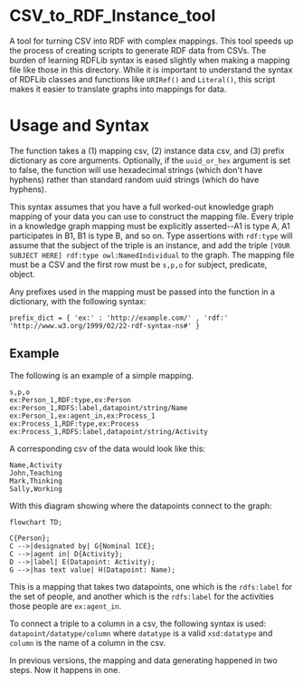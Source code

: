 # CSV_to_RDF_Instance_tool
A tool for turning CSV into RDF with complex mappings. This tool speeds up the process of creating scripts to generate RDF data from CSVs. The burden of learning RDFLib syntax is eased slightly when making a mapping file like those in this directory. While it is important to understand the syntax of RDFLib classes and functions like `URIRef()` and `Literal()`, this script makes it easier to translate graphs into mappings for data.

# Usage and Syntax

The function takes a (1) mapping csv, (2) instance data csv, and (3) prefix dictionary as core arguments. Optionally, if the `uuid_or_hex` argument is set to false, the function will use hexadecimal strings (which don't have hyphens) rather than standard random uuid strings (which do have hyphens).

This syntax assumes that you have a full worked-out knowledge graph mapping of your data you can use to construct the mapping file. Every triple in a knowledge graph mapping must be explicitly asserted--A1 is type A, A1 participates in B1, B1 is type B, and so on. Type assertions with `rdf:type` will assume that the subject of the triple is an instance, and add the triple `[YOUR SUBJECT HERE] rdf:type owl:NamedIndividual` to the graph. The mapping file must be a CSV and the first row must be `s,p,o` for subject, predicate, object.

Any prefixes used in the mapping must be passed into the function in a dictionary, with the following syntax:

```
prefix_dict = { 'ex:' : 'http://example.com/' , 'rdf:' 'http://www.w3.org/1999/02/22-rdf-syntax-ns#' }
```


## Example

The following is an example of a simple mapping.

```csv
s,p,o
ex:Person_1,RDF:type,ex:Person
ex:Person_1,RDFS:label,datapoint/string/Name
ex:Person_1,ex:agent_in,ex:Process_1
ex:Process_1,RDF:type,ex:Process
ex:Process_1,RDFS:label,datapoint/string/Activity
```
A corresponding csv of the data would look like this:
```csv
Name,Activity
John,Teaching
Mark,Thinking
Sally,Working
```
With this diagram showing where the datapoints connect to the graph:
```mermaid
flowchart TD;

C{Person};
C -->|designated by| G{Nominal ICE};
C -->|agent in| D{Activity};
D -->|label| E(Datapoint: Activity);
G -->|has text value| H(Datapoint: Name);
```

This is a mapping that takes two datapoints, one which is the `rdfs:label` for the set of people, and another which is the `rdfs:label` for the activities those people are `ex:agent_in`.

To connect a triple to a column in a csv, the following syntax is used:
`datapoint/datatype/column` where `datatype` is a valid `xsd:datatype` and `column` is the name of a column in the csv.

In previous versions, the mapping and data generating happened in two steps. Now it happens in one.
